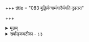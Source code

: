 +++
title = "083 बुद्धिर्मन्त्रार्थवादैर्भवति दृढतरा"

+++
<details><summary>मूलम्</summary>

बुद्धिर्मन्त्रार्थवादैर्भवति दृढतरा देवतातद्गुणादौ बाधश्चातीन्द्रियेऽक्षैर्न हि भवति धियां मानता च स्वतो नः ।  
दुःखासंभिन्नदेशादिकमिव फलदा देवता तत्रतत्र प्राप्या च श्रूयतेऽतः कथय कथमियं शब्दमात्रादिरूपा ॥ ८३ ॥
</details>

<details><summary>सर्वाङ्कषटीका - ८३</summary>

देवता न चेतनः, किन्तु शब्द एवेति वादं निराकरोति - बुद्धिरित्यादि । मन्त्रार्थवादैः देवता- प्रतिपत्तिर्न भवतीत्यत्र किं कारणम् ? किं तैर्बोध एव न भवति ? उत जायमानो बोधः संशयरूप इति ? अथवा निश्चयरूपत्वेऽपि बाधितो भवति ? अबाधितत्वेऽपि प्रामाण्यं नास्ति ? इति । आद्यद्वयं निराकरोति- **मन्त्रार्थवादैः** = मन्त्रैः अर्थवादैश्च **देवतातद्गुणादौ** = देवतायाः तदीयस्वरूपस्वभावादिविषये च दृढतराः अप्रकम्प्या **बुद्धिः** = ज्ञानम् भवति । दृढतरा इत्यनेन द्वितीयविकल्पनिरासः । तृतीयं समाधत्ते - अतीन्द्रियेऽर्थे बाधश्च **अक्षैः** = इन्द्रियैः न हि भवति । चतुर्थस्योत्तरम् - **नः** = अस्माकम् **धियाम्** = ज्ञानानाम् **मानता** = प्रामाण्यम् स्वतः । ननु प्रामाण्यस्य स्वतस्त्वेऽप्यनन्तरं प्रमाण्यसंशयसंभवस्याभ्युपगतत्वात् ज्ञाने जातेऽपि 



766. 

[देवतानां फलप्रदत्वेऽनुपपत्तिपरिहारः ] 

444. 

प्राचीनेन्द्राद्यपाये दिशतु कृतफलं को नु कल्पान्तरादौ ? 

अन्ये तत्तत्पदस्था न तदुपजनकाः प्रागनाराधितत्वात् । 

मैवं; यस्य श्रुतिश्च स्मृतिरपि नियतादेशरूपे, स एकः 

सर्वाराध्यान्तरात्मा न हि गलितपदो नापि सुप्तस्तदाऽपि ॥84॥ 

को लाभ इति चेत्, वेदवाक्यजन्यत्वात् नात्र संशयावकाशः । तर्हि पण्डितानां वैदिकानामेव कथं परस्परं विवाद इति चेत्, 

श्रद्धत्स्व सौम्य ! तद्वाक्यं स्वैरं मा पृच्छ, मा मुहुः । एवं भर्त्सनमात्रेण बुद्धिः खलु न तृप्यति ॥ गहनं देवतातत्त्वम् न तावत्सुगमं नृणाम् । यथा जनास्तु मन्यन्ते, न फलं व्यर्थचर्चया ॥। प्रज्ञावतां तु सकलं भाति गम्भीरमद्भुतम् । ततोऽद्भुतं बालिशानां सकलं सुगमं ह्यभूत्! ॥ 

प्रतिबन्दीमप्याह - 'दुःखासंभिन्नदेशादिकमिव' इति । ' यन्न दुःखेन संभिन्नं न च ग्रस्तमनन्तरम् । अभिलाषोपनीतं यत् तत्सुखं स्वःपदास्पदम् ॥' इत्यर्थवादस्य स्वार्थविवक्षाप्यङ्गीक्रियते भवद्भिरेव । एवमेव तत्र तत्र देवता फलदा, प्राप्या च श्रूयते । स एवैनं भूतिं गमयति' इति फल - प्रदत्वम्, ‘तत्तत्सायुज्यमाप्नोति' इति देवताप्राप्तिश्च कथ्यत एव । अतः **इयम्** = देवता शब्दमात्रादिरूपा कथम्? कथय । आदिपदेन शब्दातिरिक्तः प्रत्यक्षदृष्टोऽग्निरेवेति पक्षो गृह्यते । आधिभौतिकमन्यत्, आधिदैविकं चान्यत् । अतो भौतिकाग्निरेव देवतेत्यपि न, शब्द एव देवतेत्यपि न । उभयातिरिक्ता चेतनरूपान्या देवता । अथवा शब्दर्थयोरभेदभावनया तथोच्यताम् ॥ ८३ ॥
</details>
